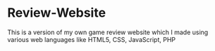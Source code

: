 # Review-Website
This is a version of my own game review website which I made using various web languages like HTML5, CSS, JavaScript, PHP
